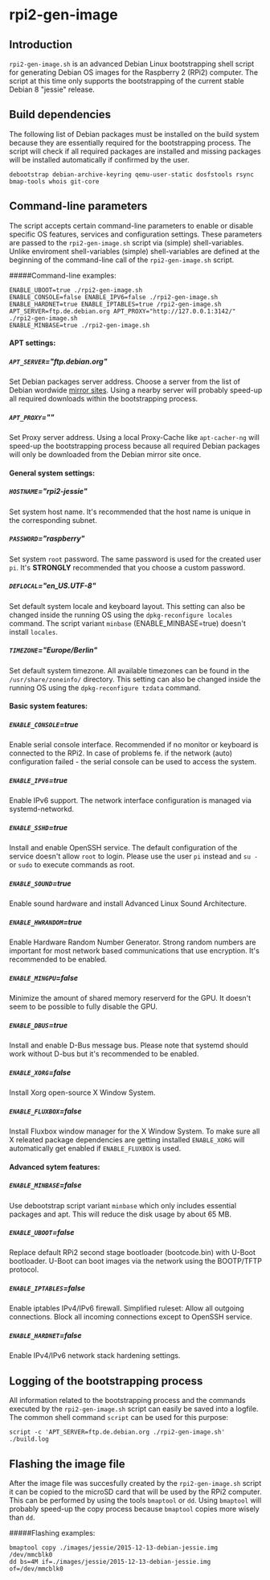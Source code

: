 # rpi2-gen-image
## Introduction
`rpi2-gen-image.sh` is an advanced Debian Linux bootstrapping shell script for generating Debian OS images for the Raspberry 2 (RPi2) computer. The script at this time only supports the bootstrapping of the current stable Debian 8 "jessie" release.

## Build dependencies
The following list of Debian packages must be installed on the build system because they are essentially required for the bootstrapping process. The script will check if all required packages are installed and missing packages will be installed automatically if confirmed by the user.

  ```debootstrap debian-archive-keyring qemu-user-static dosfstools rsync bmap-tools whois git-core```

## Command-line parameters
The script accepts certain command-line parameters to enable or disable specific OS features, services and configuration settings. These parameters are passed to the `rpi2-gen-image.sh` script via (simple) shell-variables. Unlike enviroment shell-variables (simple) shell-variables are defined at the beginning of the command-line call of the `rpi2-gen-image.sh` script.

#####Command-line examples:
```shell
ENABLE_UBOOT=true ./rpi2-gen-image.sh
ENABLE_CONSOLE=false ENABLE_IPV6=false ./rpi2-gen-image.sh
ENABLE_HARDNET=true ENABLE_IPTABLES=true /rpi2-gen-image.sh
APT_SERVER=ftp.de.debian.org APT_PROXY="http://127.0.0.1:3142/" ./rpi2-gen-image.sh
ENABLE_MINBASE=true ./rpi2-gen-image.sh
 ```

#### APT settings:
##### `APT_SERVER`="ftp.debian.org"
Set Debian packages server address. Choose a server from the list of Debian wordwide [mirror sites](https://www.debian.org/mirror/list). Using a nearby server will probably speed-up all required downloads within the bootstrapping process.

##### `APT_PROXY`=""
Set Proxy server address. Using a local Proxy-Cache like `apt-cacher-ng` will speed-up the bootstrapping process because all required Debian packages will only be downloaded from the Debian mirror site once.

#### General system settings:
##### `HOSTNAME`="rpi2-jessie"
Set system host name. It's recommended that the host name is unique in the corresponding subnet.

##### `PASSWORD`="raspberry"
Set system `root` password. The same password is used for the created user `pi`. It's **STRONGLY** recommended that you choose a custom password.

##### `DEFLOCAL`="en_US.UTF-8"
Set default system locale and keyboard layout. This setting can also be changed inside the running OS using the `dpkg-reconfigure locales` command. The script variant `minbase` (ENABLE_MINBASE=true) doesn't install `locales`.

##### `TIMEZONE`="Europe/Berlin"
Set default system timezone. All available timezones can be found in the `/usr/share/zoneinfo/` directory. This setting can also be changed inside the running OS using the `dpkg-reconfigure tzdata` command.

#### Basic system features:
##### `ENABLE_CONSOLE`=true
Enable serial console interface. Recommended if no monitor or keyboard is connected to the RPi2. In case of problems fe. if the network (auto) configuration failed - the serial console can be used to access the system.

##### `ENABLE_IPV6`=true
Enable IPv6 support. The network interface configuration is managed via systemd-networkd.

##### `ENABLE_SSHD`=true
Install and enable OpenSSH service. The default configuration of the service doesn't allow `root` to login. Please use the user `pi` instead and `su -` or `sudo` to execute commands as root.

##### `ENABLE_SOUND`=true
Enable sound hardware and install Advanced Linux Sound Architecture.

##### `ENABLE_HWRANDOM`=true
Enable Hardware Random Number Generator. Strong random numbers are important for most network based communications that use encryption. It's recommended to be enabled.

##### `ENABLE_MINGPU`=false
Minimize the amount of shared memory reserverd for the GPU. It doesn't seem to be possible to fully disable the GPU.

##### `ENABLE_DBUS`=true
Install and enable D-Bus message bus. Please note that systemd should work without D-bus but it's recommended to be enabled.

##### `ENABLE_XORG`=false
Install Xorg open-source X Window System.

##### `ENABLE_FLUXBOX`=false
Install Fluxbox window manager for the X Window System. To make sure all X releated package dependencies are getting installed `ENABLE_XORG` will automatically get enabled if `ENABLE_FLUXBOX` is used.

#### Advanced sytem features:
##### `ENABLE_MINBASE`=false
Use debootstrap script variant `minbase` which only includes essential packages and apt. This will reduce the disk usage by about 65 MB.

##### `ENABLE_UBOOT`=false
Replace default RPi2 second stage bootloader (bootcode.bin) with U-Boot bootloader. U-Boot can boot images via the network using the BOOTP/TFTP protocol.

##### `ENABLE_IPTABLES`=false
Enable iptables IPv4/IPv6 firewall. Simplified ruleset: Allow all outgoing connections. Block all incoming connections except to OpenSSH service.

##### `ENABLE_HARDNET`=false
Enable IPv4/IPv6 network stack hardening settings.

## Logging of the bootstrapping process
All information related to the bootstrapping process and the commands executed by the `rpi2-gen-image.sh` script can easily be saved into a logfile. The common shell command `script` can be used for this purpose:

```shell
script -c 'APT_SERVER=ftp.de.debian.org ./rpi2-gen-image.sh' ./build.log
```

## Flashing the image file
After the image file was succesfully created by the `rpi2-gen-image.sh` script it can be copied to the microSD card that will be used by the RPi2 computer. This can be performed by using the tools `bmaptool` or `dd`. Using `bmaptool` will probably speed-up the copy process because `bmaptool` copies more wisely than `dd`.

#####Flashing examples:
```shell
bmaptool copy ./images/jessie/2015-12-13-debian-jessie.img /dev/mmcblk0
dd bs=4M if=./images/jessie/2015-12-13-debian-jessie.img of=/dev/mmcblk0
```

